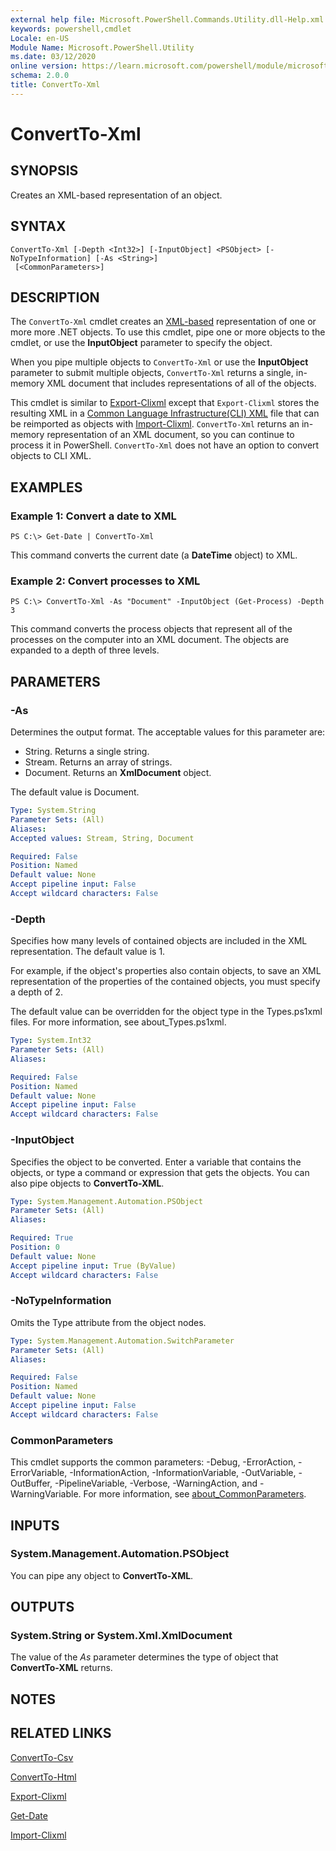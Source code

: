 ```yaml
---
external help file: Microsoft.PowerShell.Commands.Utility.dll-Help.xml
keywords: powershell,cmdlet
Locale: en-US
Module Name: Microsoft.PowerShell.Utility
ms.date: 03/12/2020
online version: https://learn.microsoft.com/powershell/module/microsoft.powershell.utility/convertto-xml?view=powershell-6&WT.mc_id=ps-gethelp
schema: 2.0.0
title: ConvertTo-Xml
---
```

# ConvertTo-Xml

## SYNOPSIS
Creates an XML-based representation of an object.

## SYNTAX

```
ConvertTo-Xml [-Depth <Int32>] [-InputObject] <PSObject> [-NoTypeInformation] [-As <String>]
 [<CommonParameters>]
```

## DESCRIPTION

The `ConvertTo-Xml` cmdlet creates an [XML-based](/dotnet/api/system.xml.xmldocument) representation
of one or more more .NET objects. To use this cmdlet, pipe one or more objects to the
cmdlet, or use the **InputObject** parameter to specify the object.

When you pipe multiple objects to `ConvertTo-Xml` or use the **InputObject** parameter to submit
multiple objects, `ConvertTo-Xml` returns a single, in-memory XML document that includes
representations of all of the objects.

This cmdlet is similar to [Export-Clixml](./Export-Clixml.md) except that `Export-Clixml` stores the
resulting XML in a [Common Language Infrastructure(CLI) XML](https://www.ecma-international.org/publications/standards/Ecma-335.htm)
file that can be reimported as objects with [Import-Clixml](./Import-Clixml.md). `ConvertTo-Xml`
returns an in-memory representation of an XML document, so you can continue to process it in
PowerShell. `ConvertTo-Xml` does not have an option to convert objects to CLI XML.

## EXAMPLES

### Example 1: Convert a date to XML

```
PS C:\> Get-Date | ConvertTo-Xml
```

This command converts the current date (a **DateTime** object) to XML.

### Example 2: Convert processes to XML

```
PS C:\> ConvertTo-Xml -As "Document" -InputObject (Get-Process) -Depth 3
```

This command converts the process objects that represent all of the processes on the computer into
an XML document. The objects are expanded to a depth of three levels.

## PARAMETERS

### -As

Determines the output format.
The acceptable values for this parameter are:

- String.
Returns a single string.
- Stream.
Returns an array of strings.
- Document.
Returns an **XmlDocument** object.

The default value is Document.

```yaml
Type: System.String
Parameter Sets: (All)
Aliases:
Accepted values: Stream, String, Document

Required: False
Position: Named
Default value: None
Accept pipeline input: False
Accept wildcard characters: False
```

### -Depth

Specifies how many levels of contained objects are included in the XML representation. The default
value is 1.

For example, if the object's properties also contain objects, to save an XML representation of the
properties of the contained objects, you must specify a depth of 2.

The default value can be overridden for the object type in the Types.ps1xml files. For more
information, see about_Types.ps1xml.

```yaml
Type: System.Int32
Parameter Sets: (All)
Aliases:

Required: False
Position: Named
Default value: None
Accept pipeline input: False
Accept wildcard characters: False
```

### -InputObject

Specifies the object to be converted. Enter a variable that contains the objects, or type a command
or expression that gets the objects. You can also pipe objects to **ConvertTo-XML**.

```yaml
Type: System.Management.Automation.PSObject
Parameter Sets: (All)
Aliases:

Required: True
Position: 0
Default value: None
Accept pipeline input: True (ByValue)
Accept wildcard characters: False
```

### -NoTypeInformation

Omits the Type attribute from the object nodes.

```yaml
Type: System.Management.Automation.SwitchParameter
Parameter Sets: (All)
Aliases:

Required: False
Position: Named
Default value: None
Accept pipeline input: False
Accept wildcard characters: False
```

### CommonParameters

This cmdlet supports the common parameters: -Debug, -ErrorAction, -ErrorVariable,
-InformationAction, -InformationVariable, -OutVariable, -OutBuffer, -PipelineVariable, -Verbose,
-WarningAction, and -WarningVariable. For more information, see [about_CommonParameters](https://go.microsoft.com/fwlink/?LinkID=113216).

## INPUTS

### System.Management.Automation.PSObject

You can pipe any object to **ConvertTo-XML**.

## OUTPUTS

### System.String or System.Xml.XmlDocument

The value of the *As* parameter determines the type of object that **ConvertTo-XML** returns.

## NOTES

## RELATED LINKS

[ConvertTo-Csv](ConvertTo-Csv.md)

[ConvertTo-Html](ConvertTo-Html.md)

[Export-Clixml](Export-Clixml.md)

[Get-Date](Get-Date.md)

[Import-Clixml](Import-Clixml.md)
